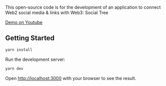 This open-source code is for the development of an application to connect Web2 social media & links with Web3: Social Tree

[Demo on Youtube](https://www.youtube.com/watch?v=G6W8rkAD0cQ)

## Getting Started

```bash
yarn install
```

Run the development server:

```bash
yarn dev
```

Open [http://localhost:3000](http://localhost:3000) with your browser to see the result.


